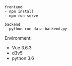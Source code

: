 

```
frontend
- npm install
- npm run serve
```

```
backend
- python run-data-backend.py
```


Environment:
- Vue 3.6.3
- d3v5
- python 3.6
